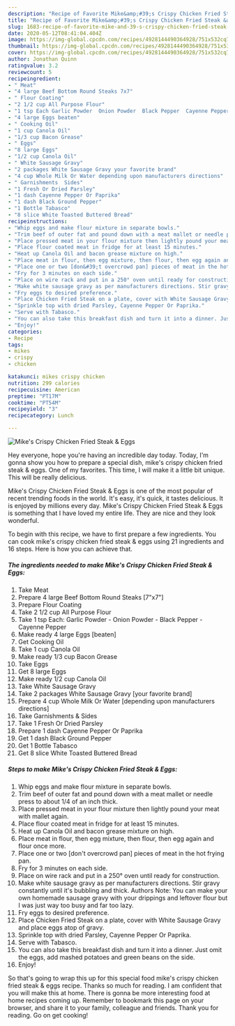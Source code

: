 ```yaml
---
description: "Recipe of Favorite Mike&amp;#39;s Crispy Chicken Fried Steak &amp;amp; Eggs"
title: "Recipe of Favorite Mike&amp;#39;s Crispy Chicken Fried Steak &amp;amp; Eggs"
slug: 1683-recipe-of-favorite-mike-and-39-s-crispy-chicken-fried-steak-and-amp-eggs
date: 2020-05-12T08:41:04.404Z
image: https://img-global.cpcdn.com/recipes/4928144490364928/751x532cq70/mikes-crispy-chicken-fried-steak-eggs-recipe-main-photo.jpg
thumbnail: https://img-global.cpcdn.com/recipes/4928144490364928/751x532cq70/mikes-crispy-chicken-fried-steak-eggs-recipe-main-photo.jpg
cover: https://img-global.cpcdn.com/recipes/4928144490364928/751x532cq70/mikes-crispy-chicken-fried-steak-eggs-recipe-main-photo.jpg
author: Jonathan Quinn
ratingvalue: 3.2
reviewcount: 5
recipeingredient:
- " Meat"
- "4 large Beef Bottom Round Steaks 7x7"
- " Flour Coating"
- "2 1/2 cup All Purpose Flour"
- "1 tsp Each Garlic Powder  Onion Powder  Black Pepper  Cayenne Pepper"
- "4 large Eggs beaten"
- " Cooking Oil"
- "1 cup Canola Oil"
- "1/3 cup Bacon Grease"
- " Eggs"
- "8 large Eggs"
- "1/2 cup Canola Oil"
- " White Sausage Gravy"
- "2 packages White Sausage Gravy your favorite brand"
- "4 cup Whole Milk Or Water depending upon manufacturers directions"
- " Garnishments  Sides"
- "1 Fresh Or Dried Parsley"
- "1 dash Cayenne Pepper Or Paprika"
- "1 dash Black Ground Pepper"
- "1 Bottle Tabasco"
- "8 slice White Toasted Buttered Bread"
recipeinstructions:
- "Whip eggs and make flour mixture in separate bowls."
- "Trim beef of outer fat and pound down with a meat mallet or needle press to about 1/4 of an inch thick."
- "Place pressed meat in your flour mixture then lightly pound your meat with mallet again."
- "Place flour coated meat in fridge for at least 15 minutes."
- "Heat up Canola Oil and bacon grease mixture on high."
- "Place meat in flour, then egg mixture, then flour, then egg again and flour once more."
- "Place one or two [don&#39;t overcrowd pan] pieces of meat in the hot frying pan."
- "Fry for 3 minutes on each side."
- "Place on wire rack and put in a 250° oven until ready for construction."
- "Make white sausage gravy as per manufacturers directions. Stir gravy constantly until it&#39;s bubbling and thick. Authors Note: You can make your own homemade sausage gravy with your drippings and leftover flour but I was just way too busy and far too lazy."
- "Fry eggs to desired preference."
- "Place Chicken Fried Steak on a plate, cover with White Sausage Gravy and place eggs atop of gravy."
- "Sprinkle top with dried Parsley, Cayenne Pepper Or Paprika."
- "Serve with Tabasco."
- "You can also take this breakfast dish and turn it into a dinner. Just omit the eggs, add mashed potatoes and green beans on the side."
- "Enjoy!"
categories:
- Recipe
tags:
- mikes
- crispy
- chicken

katakunci: mikes crispy chicken 
nutrition: 299 calories
recipecuisine: American
preptime: "PT17M"
cooktime: "PT54M"
recipeyield: "3"
recipecategory: Lunch

---
```



![Mike&#39;s Crispy Chicken Fried Steak &amp; Eggs](https://img-global.cpcdn.com/recipes/4928144490364928/751x532cq70/mikes-crispy-chicken-fried-steak-eggs-recipe-main-photo.jpg)

Hey everyone, hope you're having an incredible day today. Today, I'm gonna show you how to prepare a special dish, mike&#39;s crispy chicken fried steak &amp; eggs. One of my favorites. This time, I will make it a little bit unique. This will be really delicious.



Mike&#39;s Crispy Chicken Fried Steak &amp; Eggs is one of the most popular of recent trending foods in the world. It's easy, it's quick, it tastes delicious. It is enjoyed by millions every day. Mike&#39;s Crispy Chicken Fried Steak &amp; Eggs is something that I have loved my entire life. They are nice and they look wonderful.


To begin with this recipe, we have to first prepare a few ingredients. You can cook mike&#39;s crispy chicken fried steak &amp; eggs using 21 ingredients and 16 steps. Here is how you can achieve that.

<!--inarticleads1-->

##### The ingredients needed to make Mike&#39;s Crispy Chicken Fried Steak &amp; Eggs:

1. Take  Meat
1. Prepare 4 large Beef Bottom Round Steaks [7&#34;x7&#34;]
1. Prepare  Flour Coating
1. Take 2 1/2 cup All Purpose Flour
1. Take 1 tsp Each: Garlic Powder - Onion Powder - Black Pepper - Cayenne Pepper
1. Make ready 4 large Eggs [beaten]
1. Get  Cooking Oil
1. Take 1 cup Canola Oil
1. Make ready 1/3 cup Bacon Grease
1. Take  Eggs
1. Get 8 large Eggs
1. Make ready 1/2 cup Canola Oil
1. Take  White Sausage Gravy
1. Take 2 packages White Sausage Gravy [your favorite brand]
1. Prepare 4 cup Whole Milk Or Water [depending upon manufacturers directions]
1. Take  Garnishments &amp; Sides
1. Take 1 Fresh Or Dried Parsley
1. Prepare 1 dash Cayenne Pepper Or Paprika
1. Get 1 dash Black Ground Pepper
1. Get 1 Bottle Tabasco
1. Get 8 slice White Toasted Buttered Bread




<!--inarticleads2-->

##### Steps to make Mike&#39;s Crispy Chicken Fried Steak &amp; Eggs:

1. Whip eggs and make flour mixture in separate bowls.
1. Trim beef of outer fat and pound down with a meat mallet or needle press to about 1/4 of an inch thick.
1. Place pressed meat in your flour mixture then lightly pound your meat with mallet again.
1. Place flour coated meat in fridge for at least 15 minutes.
1. Heat up Canola Oil and bacon grease mixture on high.
1. Place meat in flour, then egg mixture, then flour, then egg again and flour once more.
1. Place one or two [don&#39;t overcrowd pan] pieces of meat in the hot frying pan.
1. Fry for 3 minutes on each side.
1. Place on wire rack and put in a 250° oven until ready for construction.
1. Make white sausage gravy as per manufacturers directions. Stir gravy constantly until it&#39;s bubbling and thick. Authors Note: You can make your own homemade sausage gravy with your drippings and leftover flour but I was just way too busy and far too lazy.
1. Fry eggs to desired preference.
1. Place Chicken Fried Steak on a plate, cover with White Sausage Gravy and place eggs atop of gravy.
1. Sprinkle top with dried Parsley, Cayenne Pepper Or Paprika.
1. Serve with Tabasco.
1. You can also take this breakfast dish and turn it into a dinner. Just omit the eggs, add mashed potatoes and green beans on the side.
1. Enjoy!




So that's going to wrap this up for this special food mike&#39;s crispy chicken fried steak &amp; eggs recipe. Thanks so much for reading. I am confident that you will make this at home. There is gonna be more interesting food at home recipes coming up. Remember to bookmark this page on your browser, and share it to your family, colleague and friends. Thank you for reading. Go on get cooking!
